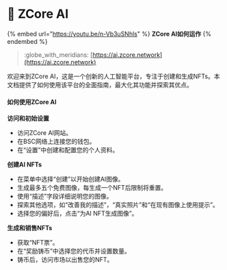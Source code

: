 # 🤖 ZCore AI

{% embed url="https://youtu.be/n-Vb3uSNhls" %}
**ZCore AI如何运作**
{% endembed %}

> :globe\_with\_meridians: [https://ai.zcore.network](https://ai.zcore.network)

欢迎来到ZCore AI，这是一个创新的人工智能平台，专注于创建和生成NFTs。本文档提供了如何使用该平台的全面指南，最大化其功能并探索其优点。

#### 如何使用ZCore AI

**访问和初始设置**

* 访问ZCore AI网站。
* 在BSC网络上连接您的钱包。
* 在“设置”中创建和配置您的个人资料。

**创建AI NFTs**

* 在菜单中选择“创建”以开始创建AI图像。
* 生成最多五个免费图像，每生成一个NFT后限制将重置。
* 使用“描述”字段详细说明您的图像。
* 探索其他选项，如“改善我的描述”，“真实照片”和“在现有图像上使用提示”。
* 选择您的偏好后，点击“为AI NFT生成图像”。

**生成和销售NFTs**

* 获取“NFT票”。
* 在“奖励铸币”中选择您的代币并设置数量。
* 铸币后，访问市场以出售您的NFT。
